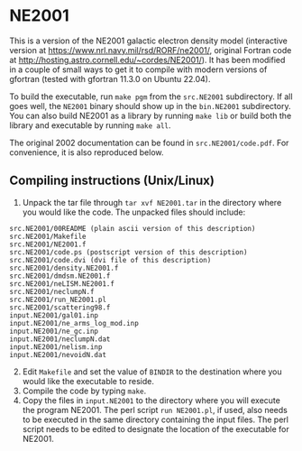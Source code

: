 # NE2001
This is a version of the NE2001 galactic electron density model (interactive version at https://www.nrl.navy.mil/rsd/RORF/ne2001/,
original Fortran code at http://hosting.astro.cornell.edu/~cordes/NE2001/).
It has been modified in a couple of small ways to get it to compile with modern versions of gfortran (tested with gfortran 11.3.0 on Ubuntu 22.04).

To build the executable, run `make pgm` from the `src.NE2001` subdirectory.
If all goes well, the `NE2001` binary should show up in the `bin.NE2001` subdirectory.
You can also build NE2001 as a library by running `make lib` or build both the library and executable by running `make all`. 

The original 2002 documentation can be found in `src.NE2001/code.pdf`. For convenience, it is also reproduced below.

## Compiling instructions (Unix/Linux)
1. Unpack the tar file through `tar xvf NE2001.tar` in the directory where you would like the code. The unpacked files should include:
```
src.NE2001/00README (plain ascii version of this description)
src.NE2001/Makefile
src.NE2001/NE2001.f
src.NE2001/code.ps (postscript version of this description)  
src.NE2001/code.dvi (dvi file of this description)  
src.NE2001/density.NE2001.f
src.NE2001/dmdsm.NE2001.f
src.NE2001/neLISM.NE2001.f
src.NE2001/neclumpN.f
src.NE2001/run_NE2001.pl
src.NE2001/scattering98.f
input.NE2001/gal01.inp
input.NE2001/ne_arms_log_mod.inp
input.NE2001/ne_gc.inp
input.NE2001/neclumpN.dat
input.NE2001/nelism.inp
input.NE2001/nevoidN.dat
```
2. Edit `Makefile` and set the value of `BINDIR` to the destination where you would like the executable to reside.  
3. Compile the code by typing `make`.  
4. Copy the files in `input.NE2001` to the directory where you will execute the program NE2001. The perl script `run NE2001.pl`, if used, also needs to be executed in the same directory containing the input files. The perl script needs to be edited to designate the location of the executable for NE2001.
